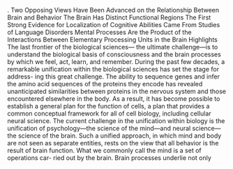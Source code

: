 .
Two Opposing Views Have Been Advanced on the
Relationship Between Brain and Behavior
The Brain Has Distinct Functional Regions
The First Strong Evidence for Localization of Cognitive
Abilities Came From Studies of Language Disorders
Mental Processes Are the Product of the Interactions Between
Elementary Processing Units in the Brain
Highlights
The last frontier of the biological sciences—
the ultimate challenge—is to understand the
biological basis of consciousness and the brain
processes by which we feel, act, learn, and remember.
During the past few decades, a remarkable unification
within the biological sciences has set the stage for address-
ing this great challenge. The ability to sequence genes
and infer the amino acid sequences of the proteins they
encode has revealed unanticipated similarities between
proteins in the nervous system and those encountered
elsewhere in the body. As a result, it has become possible
to establish a general plan for the function of cells, a plan
that provides a common conceptual framework for all of
cell biology, including cellular neural science.
The current challenge in the unification within
biology is the unification of psychology—the science
of the mind—and neural science—the science of the
brain. Such a unified approach, in which mind and
body are not seen as separate entities, rests on the view
that all behavior is the result of brain function. What
we commonly call the mind is a set of operations car-
ried out by the brain. Brain processes underlie not only
